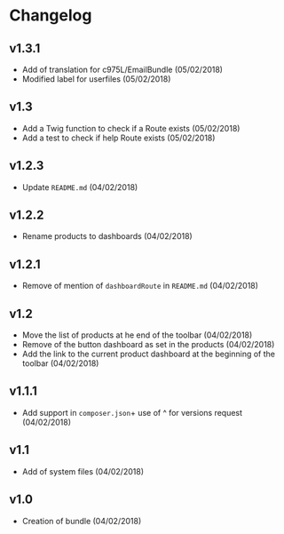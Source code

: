 # Changelog

v1.3.1
------
- Add of translation for c975L/EmailBundle (05/02/2018)
- Modified label for userfiles (05/02/2018)

v1.3
----
- Add a Twig function to check if a Route exists (05/02/2018)
- Add a test to check if help Route exists (05/02/2018)

v1.2.3
------
- Update `README.md` (04/02/2018)

v1.2.2
------
- Rename products to dashboards (04/02/2018)

v1.2.1
------
- Remove of mention of `dashboardRoute` in `README.md` (04/02/2018)

v1.2
----
- Move the list of products at he end of the toolbar (04/02/2018)
- Remove of the button dashboard as set in the products (04/02/2018)
- Add the link to the current product dashboard at the beginning of the toolbar (04/02/2018)

v1.1.1
------
- Add support in `composer.json`+ use of ^ for versions request (04/02/2018)

v1.1
----
- Add of system files (04/02/2018)

v1.0
----
- Creation of bundle (04/02/2018)